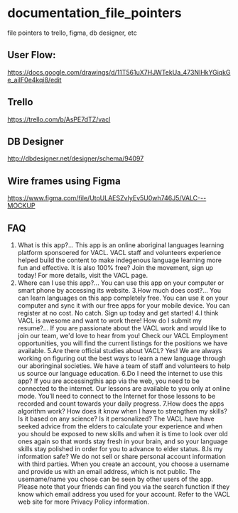 # documentation_file_pointers
file pointers to trello, figma, db designer, etc

## User Flow:
https://docs.google.com/drawings/d/11T561uX7HJWTekUa_473NlHkYGiqkGe_aiIF0e4kqi8/edit 

## Trello
https://trello.com/b/AsPE7dTZ/vacl

## DB Designer
http://dbdesigner.net/designer/schema/94097 

## Wire frames using Figma
https://www.figma.com/file/UtoULAESZvIyEv5U0wh746J5/VALC---MOCKUP 

## FAQ
1. What is this app?...
This app is an online aboriginal languages learning platform sponsoered for VACL. VACL staff and volunteers experience helped build the content to make indegenous language learning more fun and effective. It is also 100% free? Join the movement, sign up today!
For more details, visit the VACL page.
2. Where can I use this app?...
You can use this app on your computer or smart phone by accessing its website.
3.How much does cost?...
You can learn languages on this app completely free. You can use it on your computer and sync it with our free apps for your mobile device. You can register at no cost. No catch. Sign up today and get started! 
4.I think VACL is awesome and want to work there! How do I submit my resume?...
If you are passionate about the VACL work and would like to join our team, we'd love to hear from you! Check our VACL Employment opportunities, you will find the current listings for the positions we have available. 
5.Are there official studies about VACL?
Yes! We are always working on figuring out the best ways to learn a new language through our aboringinal societies. We have a team of staff and volunteers to help us source our language education. 
6.Do I need the internet to use this app?
If you are accessingthis app via the web, you need to be connected to the internet. 
Our lessons are available to you only at online mode. You’ll need to connect to the Internet for those lessons to be recorded and count towards your daily progress.
7.How does the apps algorithm work? How does it know when I have to strengthen my skills? Is it based on any science? Is it personalized? 
The VACL have have seeked advice from the elders to calculate your experience and when you should be exposed to new skills and when it is time to look over old ones again so that words stay fresh in your brain, and so your language skills stay polished in order for you to advance to elder status.
8.Is my information safe?
We do not sell or share personal account information with third parties. 
When you create an account, you choose a username and provide us with an email address, which is not public. The username/name you chose can be seen by other users of the app. Please note that your friends can find you via the search function if they know which email address you used for your account. Refer to the VACL web site for more Privacy Policy information.
